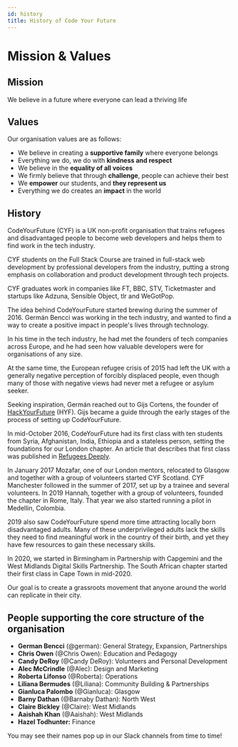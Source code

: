 ```yaml
---
id: history
title: History of Code Your Future
---
```


# Mission & Values

## Mission

We believe in a future where everyone can lead a thriving life

## Values

Our organisation values are as follows:

* We believe in creating a **supportive family** where everyone belongs
* Everything we do, we do with **kindness and respect**
* We believe in the **equality of all voices**
* We firmly believe that through **challenge**, people can achieve their best
* We **empower** our students, and **they represent us**
* Everything we do creates an **impact** in the world

## History

CodeYourFuture \(CYF\) is a UK non-profit organisation that trains refugees and disadvantaged people to become web developers and helps them to find work in the tech industry.

CYF students on the Full Stack Course are trained in full-stack web development by professional developers from the industry, putting a strong emphasis on collaboration and product development through tech projects.

CYF graduates work in companies like FT, BBC, STV, Ticketmaster and startups like Adzuna, Sensible Object, tlr and WeGotPop.

The idea behind CodeYourFuture started brewing during the summer of 2016. Germán Bencci was working in the tech industry, and wanted to find a way to create a positive impact in people's lives through technology.

In his time in the tech industry, he had met the founders of tech companies across Europe, and he had seen how valuable developers were for organisations of any size.

At the same time, the European refugee crisis of 2015 had left the UK with a generally negative perception of forcibly displaced people, even though many of those with negative views had never met a refugee or asylum seeker.

Seeking inspiration, Germán reached out to Gijs Cortens, the founder of [HackYourFuture](https://www.hackyourfuture.net/) \(HYF\). Gijs became a guide through the early stages of the process of setting up CodeYourFuture.

In mid-October 2016, CodeYourFuture had its first class with ten students from Syria, Afghanistan, India, Ethiopia and a stateless person, setting the foundations for our London chapter. An article that describes that first class was published in [Refugees Deeply](https://www.newsdeeply.com/refugees/articles/2016/10/19/welcome-to-londons-refugee-coding-school).

In January 2017 Mozafar, one of our London mentors, relocated to Glasgow and together with a group of volunteers started CYF Scotland. CYF Manchester followed in the summer of 2017, set up by a trainee and several volunteers. In 2019 Hannah, together with a group of volunteers, founded the chapter in Rome, Italy. That year we also started running a pilot in Medellin, Colombia.

2019 also saw CodeYourFuture spend more time attracting locally born disadvantaged adults. Many of these underprivileged adults lack the skills they need to find meaningful work in the country of their birth, and yet they have few resources to gain these necessary skills.

In 2020, we started in Birmingham in Partnership with Capgemini and the West Midlands Digital Skills Partnership. The South African chapter started their first class in Cape Town in mid-2020.

Our goal is to create a grassroots movement that anyone around the world can replicate in their city.

## People supporting the core structure of the organisation

* **German Bencci** \(@german\): General Strategy, Expansion, Partnerships
* **Chris Owen** \(@Chris Owen\): Education and Pedagogy
* **Candy DeRoy** \(@Candy DeRoy\): Volunteers and Personal Development
* **Alec McCrindle** \(@Alec\): Design and Marketing
* **Roberta Lifonso** \(@Roberta\): Operations
* **Liliana Bermudes** \(@Liliana\): Community Building & Partnerships
* **Gianluca Palombo** \(@Gianluca\): Glasgow
* **Barny Dathan** \(@Barnaby Dathan\): North West
* **Claire** **Bickley** \(@Claire\): West Midlands
* **Aaishah Khan** \(@Aaishah\): West Midlands
* **Hazel Todhunter:** Finance

You may see their names pop up in our Slack channels from time to time!

